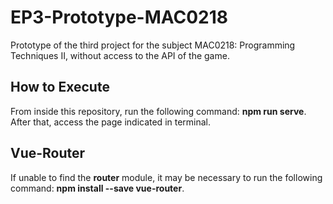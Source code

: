 # EP3-Prototype-MAC0218
Prototype of the third project for the subject MAC0218: Programming Techniques II, without access to the API of the game.

## How to Execute
From inside this repository, run the following command: **npm run serve**.
After that, access the page indicated in terminal.

## Vue-Router
If unable to find the **router** module, it may be necessary to run the following command: **npm install --save vue-router**.
